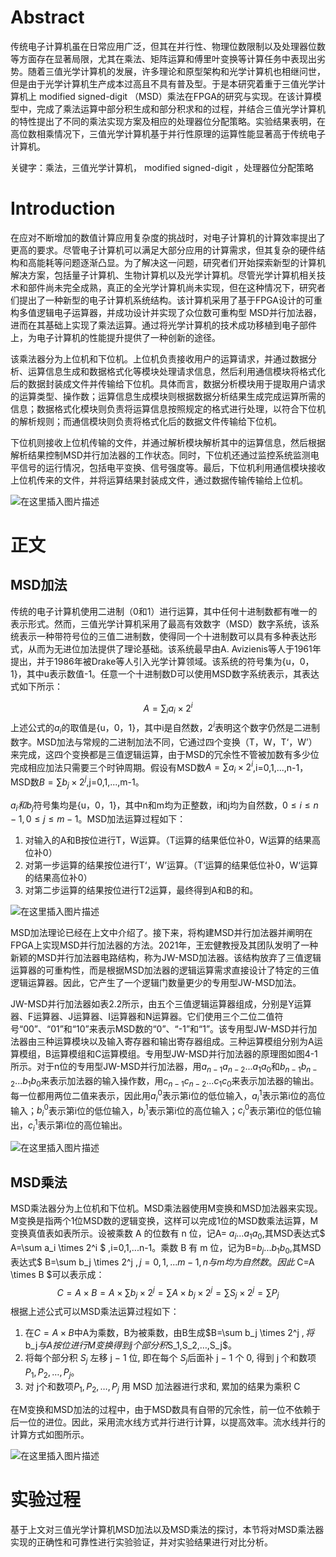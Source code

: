 # Abstract

传统电子计算机虽在日常应用广泛，但其在并行性、物理位数限制以及处理器位数等方面存在显著局限，尤其在乘法、矩阵运算和傅里叶变换等计算任务中表现出劣势。随着三值光学计算机的发展，许多理论和原型架构和光学计算机也相继问世，但是由于光学计算机生产成本过高且不具有普及型。于是本研究着重于三值光学计算机上 modified signed-digit （MSD）乘法在FPGA的研究与实现。在该计算模型中，完成了乘法运算中部分积生成和部分积求和的过程，并结合三值光学计算机的特性提出了不同的乘法实现方案及相应的处理器位分配策略。实验结果表明，在高位数相乘情况下，三值光学计算机基于并行性原理的运算性能显著高于传统电子计算机。



关键字：乘法，三值光学计算机， modified signed-digit ，处理器位分配策略

# Introduction

在应对不断增加的数值计算应用复杂度的挑战时，对电子计算机的计算效率提出了更高的要求。尽管电子计算机可以满足大部分应用的计算需求，但其复杂的硬件结构和高能耗等问题逐渐凸显。为了解决这一问题，研究者们开始探索新型的计算机解决方案，包括量子计算机、生物计算机以及光学计算机。尽管光学计算机相关技术和部件尚未完全成熟，真正的全光学计算机尚未实现，但在这种情况下，研究者们提出了一种新型的电子计算机系统结构。该计算机采用了基于FPGA设计的可重构多值逻辑电子运算器，并成功设计并实现了众位数可重构型 MSD并行加法器，进而在其基础上实现了乘法运算。通过将光学计算机的技术成功移植到电子部件上，为电子计算机的性能提升提供了一种创新的途径。


该乘法器分为上位机和下位机。上位机负责接收用户的运算请求，并通过数据分析、运算信息生成和数据格式化等模块处理请求信息，然后利用通信模块将格式化后的数据封装成文件并传输给下位机。具体而言，数据分析模块用于提取用户请求的运算类型、操作数；运算信息生成模块则根据数据分析结果生成完成运算所需的信息；数据格式化模块则负责将运算信息按照规定的格式进行处理，以符合下位机的解析规则；而通信模块则负责将格式化后的数据文件传输给下位机。

下位机则接收上位机传输的文件，并通过解析模块解析其中的运算信息，然后根据解析结果控制MSD并行加法器的工作状态。同时，下位机还通过监控系统监测电平信号的运行情况，包括电平变换、信号强度等。最后，下位机利用通信模块接收上位机传来的文件，并将运算结果封装成文件，通过数据传输传输给上位机。

![在这里插入图片描述](https://img-blog.csdnimg.cn/direct/09bf55a1ae4748b59c0880030c03e7b0.png)

# 正文

## MSD加法

传统的电子计算机使用二进制（0和1）进行运算，其中任何十进制数都有唯一的表示形式。然而，三值光学计算机采用了最高有效数字（MSD）数字系统，该系统表示一种带符号位的三值二进制数，使得同一个十进制数可以具有多种表达形式，从而为无进位加法提供了理论基础。该系统最早由A. Avizienis等人于1961年提出，并于1986年被Drake等人引入光学计算领域。该系统的符号集为{u，0，1}，其中u表示数值-1。任意一个十进制数D可以使用MSD数字系统表示，其表达式如下所示：

$$
A = \sum_{i} a_i \times 2^i
$$
上述公式的$a_i$的取值是{u，0，1}，其中i是自然数，$2^i$表明这个数字仍然是二进制数字。MSD加法与常规的二进制加法不同，它通过四个变换（T，W，T‘，W’）来完成，这四个变换都是三值逻辑运算，由于MSD的冗余性不管被加数有多少位完成相应加法只需要三个时钟周期。假设有MSD数$A = \sum a_i \times 2^i$,i=0,1,...,n-1，MSD数$B = \sum b_j \times 2^j$,j=0,1,...,m-1。

$a_i 和 b_j$符号集均是{u，0，1}，其中n和m均为正整数，i和j均为自然数，$0 \leq i \leq n-1,0 \leq j \leq m-1$。MSD加法运算过程如下：

1. 对输入的A和B按位进行T，W运算。（T运算的结果低位补0，W运算的结果高位补0）
2. 对第一步运算的结果按位进行T‘，W’运算。（T‘运算的结果低位补0，W‘运算的结果高位补0）
3. 对第二步运算的结果按位进行T2运算，最终得到A和B的和。

![在这里插入图片描述](https://img-blog.csdnimg.cn/direct/89cc0eef27a346b2b9c1d8640d302580.png)

MSD加法理论已经在上文中介绍了。接下来，将构建MSD并行加法器并阐明在FPGA上实现MSD并行加法器的方法。2021年，王宏健教授及其团队发明了一种新颖的MSD并行加法器电路结构，称为JW-MSD加法器。该结构放弃了三值逻辑运算器的可重构性，而是根据MSD加法器的逻辑运算需求直接设计了特定的三值逻辑运算器。因此，它产生了一个逻辑门数量更少的专用型JW-MSD加法。

JW-MSD并行加法器如表2.2所示，由五个三值逻辑运算器组成，分别是Y运算器、F运算器、J运算器、I运算器和N运算器。它们使用三个二位二值符号“00”、“01”和“10”来表示MSD数的“0”、“-1”和“1”。该专用型JW-MSD并行加法器由三种运算模块以及输入寄存器和输出寄存器组成。三种运算模组分别为A运算模组，B运算模组和C运算模组。专用型JW-MSD并行加法器的原理图如图4-1所示。对于n位的专用型JW-MSD并行加法器，用$a_{n-1} a_{n-2}...a_1 a_0$和$b_{n-1} b_{n-2}...b_1 b_0$来表示加法器的输入操作数，用$c_{n-1} c_{n-2}...c_1 c_0$来表示加法器的输出。每一位都用两位二值来表示，因此用${a_i}^0$表示第i位的低位输入，${a_i}^1$表示第i位的高位输入；${b_i}^0$表示第i位的低位输入，${b_i}^1$表示第i位的高位输入；${c_i}^0$表示第i位的低位输出，${c_i}^1$表示第i位的高位输出。

![在这里插入图片描述](https://img-blog.csdnimg.cn/direct/513d209670074307a956683bf3a25b8a.png)

## MSD乘法

MSD乘法器分为上位机和下位机。MSD乘法器使用M变换和MSD加法器来实现。M变换是指两个1位MSD数的逻辑变换，这样可以完成1位的MSD数乘法运算，M变换真值表如表所示。设被乘数 A 的位数有 n 位，记A= $a_{i}...a_1a_0$,其MSD表达式$ A=\sum a_i \times 2^i $ ,i=0,1,...n-1。乘数 B 有 m 位，记为B=$b_{j}...b_1b_0$,其MSD表达式$ B=\sum b_j \times 2^j $,j=0,1,...m-1,n与m均为自然数。因此$ C=A \times B $可以表示成：
$$
C=A \times B=A \times \sum b_j \times 2^j = \sum A \times b_j \times 2^j=\sum S_j \times 2^j=\sum P_j
$$
根据上述公式可以MSD乘法运算过程如下：

1. 在$C=A \times B$中A为乘数，B为被乘数，由B生成$B=\sum b_j \times 2^j $,将$b_j$与A按位进行M变换得到j个部分积$S_1,S_2,…,S_j$。
2. 将每个部分积 $S_j$ 左移 j − 1 位, 即在每个 $S_j$后面补 j − 1 个 0, 得到 j 个和数项$P_1,P_2,…,P_j$。
3. 对 j个和数项$P_1,P_2,…,P_j$ 用 MSD 加法器进行求和, 累加的结果为乘积 C

在M变换和MSD加法的过程中，由于MSD数具有自带的冗余性，前一位不依赖于后一位的进位。因此，采用流水线方式并行进行计算，以提高效率。流水线并行的计算方式如图所示。

![在这里插入图片描述](https://img-blog.csdnimg.cn/direct/c3de47c6fbbc4581959243dfb5ee3b5c.png)

# 实验过程

基于上文对三值光学计算机MSD加法以及MSD乘法的探讨，本节将对MSD乘法器实现的正确性和可靠性进行实验验证，并对实验结果进行对比分析。



























